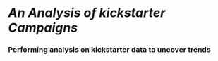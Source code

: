 # *An Analysis of kickstarter Campaigns*
### Performing analysis on kickstarter data to uncover trends

